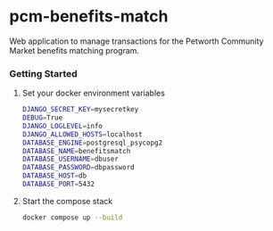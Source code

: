 # pcm-benefits-match
Web application to manage transactions for the Petworth Community Market benefits matching program.


### Getting Started

1. Set your docker environment variables
    ```bash
    DJANGO_SECRET_KEY=mysecretkey
    DEBUG=True
    DJANGO_LOGLEVEL=info
    DJANGO_ALLOWED_HOSTS=localhost
    DATABASE_ENGINE=postgresql_psycopg2
    DATABASE_NAME=benefitsmatch
    DATABASE_USERNAME=dbuser
    DATABASE_PASSWORD=dbpassword
    DATABASE_HOST=db
    DATABASE_PORT=5432
    ```

1. Start the compose stack
    ```bash
    docker compose up --build
    ```
